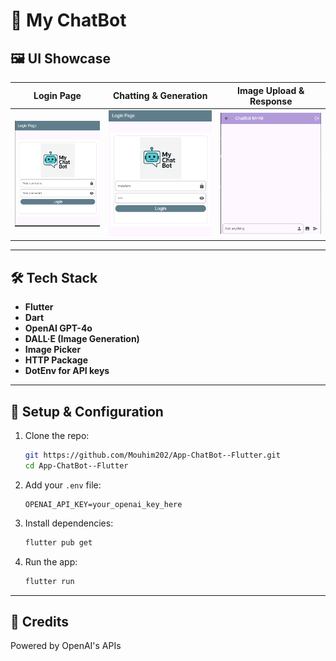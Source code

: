 
# 🤖 My ChatBot
## 🖼️ UI Showcase

| Login Page | Chatting & Generation        | Image Upload & Response    |
|------------|------------------------------|----------------------------|
| ![Login](/images/login.png) | ![Chat1](/images/login2.png) | ![Chat2](/images/chat.png) |


---

## 🛠️ Tech Stack

- **Flutter**
- **Dart**
- **OpenAI GPT-4o**
- **DALL·E (Image Generation)**
- **Image Picker**
- **HTTP Package**
- **DotEnv for API keys**

---

## 🔐 Setup & Configuration

1. Clone the repo:
   ```bash
   git https://github.com/Mouhim202/App-ChatBot--Flutter.git
   cd App-ChatBot--Flutter
   ```

2. Add your `.env` file:
   ```
   OPENAI_API_KEY=your_openai_key_here
   ```

3. Install dependencies:
   ```bash
   flutter pub get
   ```

4. Run the app:
   ```bash
   flutter run
   ```

---

## 📢 Credits

Powered by OpenAI's APIs
